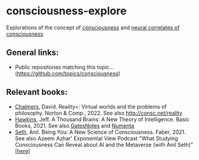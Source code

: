 # consciousness-explore
Explorations of the concept of [consciousness](https://en.wikipedia.org/wiki/Consciousness) and [neural correlates of consciousness](https://en.wikipedia.org/wiki/Neural_correlates_of_consciousness)




## General links:

-  Public repositories matching this topic... (https://github.com/topics/consciousness)



## Relevant books:

- [Chalmers](https://en.wikipedia.org/wiki/David_Chalmers), David. Reality+:  Virtual worlds and the problems of philosophy. Norton & Comp., 2022.  See also http://consc.net/reality 
- [Hawkins](https://en.wikipedia.org/wiki/Jeff_Hawkins), Jeff. A Thousand Brains: A New Theory of Intelligence. Basic Books, 2021.   See also [GatesNotes](https://www.gatesnotes.com/Books/A-Thousand-Brains) and [Numenta](https://numenta.com/a-thousand-brains-by-jeff-hawkins)
- [Seth](https://en.wikipedia.org/wiki/Anil_Seth), Anil. Being You: A New Science of Consciousness. Faber, 2021. See also Azeem Azhar' Exponential View Podcast "What Studying Consciousness Can Reveal about AI and the Metaverse (with Anil Seth)" [[here](https://hbr.org/2019/04/podcast-exponential-view)]
